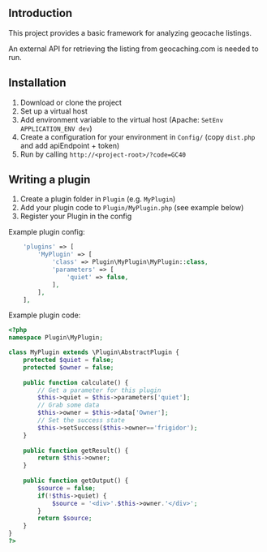 ## Introduction
This project provides a basic framework for analyzing geocache listings.

An external API for retrieving the listing from geocaching.com is needed to run.

## Installation
1. Download or clone the project
2. Set up a virtual host
3. Add environment variable to the virtual host (Apache: `SetEnv APPLICATION_ENV dev`)
4. Create a configuration for your environment in `Config/` (copy `dist.php` and add apiEndpoint + token)
5. Run by calling `http://<project-root>/?code=GC40`

## Writing a plugin
1. Create a plugin folder in `Plugin` (e.g. `MyPlugin`)
2. Add your plugin code to `Plugin/MyPlugin.php` (see example below)
3. Register your Plugin in the config

Example plugin config:
```php
    'plugins' => [
        'MyPlugin' => [
            'class' => Plugin\MyPlugin\MyPlugin::class,
            'parameters' => [
                'quiet' => false,
            ],
        ],
    ],
```

Example plugin code:
```php
<?php
namespace Plugin\MyPlugin;

class MyPlugin extends \Plugin\AbstractPlugin {
    protected $quiet = false;
    protected $owner = false;
    
    public function calculate() {
        // Get a parameter for this plugin
        $this->quiet = $this->parameters['quiet'];
        // Grab some data
        $this->owner = $this->data['Owner'];
        // Set the success state
        $this->setSuccess($this->owner=='frigidor');
    }
    
    public function getResult() {
        return $this->owner;
    }
    
    public function getOutput() {
        $source = false;
        if(!$this->quiet) {
            $source = '<div>'.$this->owner.'</div>';
        }
        return $source;
    }
}
?>
```